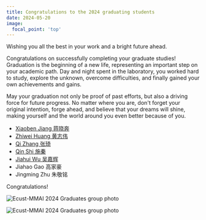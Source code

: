 ```yaml
---
title: Congratulations to the 2024 graduating students
date: 2024-05-20
image:
  focal_point: 'top'
---
```


Wishing you all the best in your work and a bright future ahead.

<!--more-->

Congratulations on successfully completing your graduate studies! Graduation is the beginning of a new life, representing an important step on your academic path. Day and night spent in the laboratory, you worked hard to study, explore the unknown, overcome difficulties, and finally gained your own achievements and gains.

May your graduation not only be proof of past efforts, but also a driving force for future progress. No matter where you are, don't forget your original intention, forge ahead, and believe that your dreams will shine, making yourself and the world around you even better because of you.

- [Xiaoben Jiang 蒋晓奔](https://ecust-mmai.netlify.app/author/xiaoben-jiang-%E8%92%8B%E6%99%93%E5%A5%94/)
- [Zhiwei Huang 黄志伟](https://ecust-mmai.netlify.app/author/zhiwei-huang-%E9%BB%84%E5%BF%97%E4%BC%9F/)
- [Qi Zhang 张琦](https://ecust-mmai.netlify.app/author/qi-zhang-%E5%BC%A0%E7%90%A6/)
- [Qin Shi 施秦](https://ecust-mmai.netlify.app/author/qin-shi-%E6%96%BD%E7%A7%A6/)
- [Jiahui Wu 吴嘉辉](https://ecust-mmai.netlify.app/author/jiahui-wu-%E5%90%B4%E5%98%89%E8%BE%89/)
- Jiahao Gao 高家豪
- Jingming Zhu 朱敬铭

Congratulations! 

![Ecust-MMAI 2024 Graduates group photo](https://hzw-blogimage.oss-cn-shanghai.aliyuncs.com/personalInfo/27d6e11e72bd8255f5db9c1b96cd1fd.jpg)

![Ecust-MMAI 2024 Graduates group photo](https://hzw-blogimage.oss-cn-shanghai.aliyuncs.com/personalInfo/%E5%BE%AE%E4%BF%A1%E5%9B%BE%E7%89%87_20240520150612.jpg)